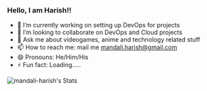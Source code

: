 ### Hello, I am Harish!!

- 🔭 I’m currently working on setting up DevOps for projects
- 👯 I’m looking to collaborate on DevOps and Cloud projects
- 💬 Ask me about videogames, anime and technology related stuff
- 📫 How to reach me: mail me mandali.harish@gmail.com
- 😄 Pronouns: He/Him/His
- ⚡ Fun fact: Loading.....

![mandali-harish's Stats](https://github-readme-stats.vercel.app/api?username=mandali-harish&theme=vue-dark&show_icons=true&hide_border=true&count_private=true)
